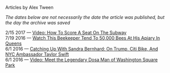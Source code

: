 Articles by Alex Tween

*The dates below are not necessarily the date the article was published, but the day the archive was saved*

2/15 2017 — [Video: How To Score A Seat On The Subway](https://web.archive.org/web/20170215181822/http://gothamist.com/2017/02/14/sitting_the_subway_guide.php)  
7/19 2016 — [Watch This Beekeeper Tend To 50,000 Bees At His Apiary In Queens](https://web.archive.org/web/20160719162002/http://gothamist.com/2016/07/19/queens_beekeeper_video.php)  
6/1 2016 — [Catching Up With Sandra Bernhard: On Trump, Citi Bike, And NYC Ambassador Taylor Swift](https://web.archive.org/web/20160601000053/http://gothamist.com/2016/05/31/sandra_bernhard_interview.php)  
6/1 2016 — [Video: Meet the Legendary Dosa Man of Washington Square Park](https://web.archive.org/web/20160601000053/http://gothamist.com/2016/05/31/the_dosa_man_of_nyc.php)  
